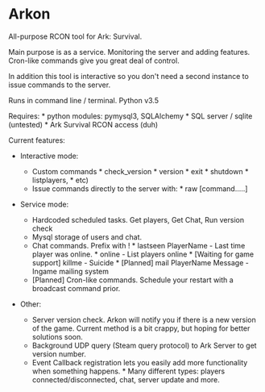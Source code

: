 # Arkon
All-purpose RCON tool for Ark: Survival.

Main purpose is as a service. Monitoring the server and adding features.
Cron-like commands give you great deal of control.

In addition this tool is interactive so you don't need a second instance
to issue commands to the server.

Runs in command line / terminal. Python v3.5

Requires:
    * python modules: pymysql3, SQLAlchemy
    * SQL server / sqlite (untested)
    * Ark Survival RCON access (duh)

Current features:
- Interactive mode:
  * Custom commands
        * check_version
        * version
        * exit
        * shutdown
        * listplayers,
        * etc)
  * Issue commands directly to the server with:
        * raw [command.....]
  
- Service mode:
  * Hardcoded scheduled tasks. Get players, Get Chat, Run version check
  * Mysql storage of users and chat.
  * Chat commands. Prefix with !
        * lastseen PlayerName - Last time player was online.
        * online - List players online
        * [Waiting for game support] killme - Suicide
        * [Planned] mail PlayerName Message - Ingame mailing system
  * [Planned] Cron-like commands. Schedule your restart with a broadcast command prior.
  
- Other:
  * Server version check. Arkon will notify you if there is a new version of the game. 
    Current method is a bit crappy, but hoping for better solutions soon.
  * Background UDP query (Steam query protocol) to Ark Server to get version number. 
  * Event Callback registration lets you easily add more functionality when something happens.
        * Many different types: players connected/disconnected, chat, server update and more.
